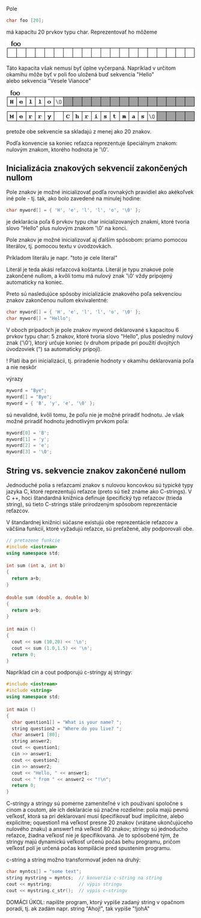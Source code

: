 Pole

```c++
char foo [20];
```
  má kapacitu 20 prvkov typu char. Reprezentovať ho môžeme
 
 
 ![alt text](c_strings1.png)

Táto kapacita však nemusí byť úplne vyčerpaná. Napríklad v určitom 
okamihu
môže byť v poli foo uložená buď sekvencia "Hello"  
 alebo sekvencia
 "Vesele Vianoce"
 
  ![alt text](c_strings2-2.png)
  
 pretože obe sekvencie sa skladajú z menej ako 20 znakov.

 
 Podľa konvencie sa koniec reťazca reprezentuje špeciálnym znakom:
  nulovým znakom, ktorého hodnota je '\0'. 


## Inicializácia znakových sekvencií zakončených nullom

Pole znakov je možné inicializovať podľa rovnakých pravidiel ako akékoľvek iné 
pole - tj. tak, ako bolo zavedené
na minulej hodine:


```c++
char myword[] = { 'H', 'e', 'l', 'l', 'o', '\0' };
```
 je deklarácia poľa 6 prvkov typu char inicializovaných znakmi,
  ktoré tvoria slovo "Hello" plus nulovým znakom '\0' na konci.
  
  
Pole znakov je možné inicializovať aj ďalším spôsobom:
 priamo pomocou literálov, tj. pomocou textu v úvodzovkách.
 
 Príkladom literálu je napr. "toto je cele literal"

Literál je teda akási reťazcová koštanta. Literál je typu znakové pole 
zakončené nullom, a kvôli tomu má nulový znak '\0' vždy pripojený automaticky
na koniec. 

Preto sú nasledujúce spôsoby inicializácie znakového poľa sekvenciou znakov
zakončenou nullom ekvivalentné:

```c++
char myword[] = { 'H', 'e', 'l', 'l', 'o', '\0' };
char myword[] = "Hello"; 
```

V oboch prípadoch je pole znakov myword deklarované s kapacitou 6 
prvkov typu char: 5 znakov, ktoré tvoria slovo "Hello", plus posledný 
nulový znak ('\0'), ktorý určuje koniec (v druhom prípade pri 
použití dvojitých úvodzoviek (") sa automaticky pripojí).
 
 ! Platí iba pri inicializácii, tj. priradenie hodnoty v okamihu deklarovania
 poľa a nie neskôr

výrazy

```c++
myword = "Bye";
myword[] = "Bye";
myword = { 'B', 'y', 'e', '\0' };
```

sú nevalidné, kvôli tomu, že poľu nie je možné priradiť hodnotu. Je však
možné priradiť hodnotu jednotlivým prvkom poľa:

```c++
myword[0] = 'B';
myword[1] = 'y';
myword[2] = 'e';
myword[3] = '\0';
```

## String vs. sekvencie znakov zakončené nullom

Jednoduché polia s reťazcami znakov s nulovou koncovkou sú 
typické typy jazyka C, ktoré reprezentujú reťazce (preto sú tiež 
známe ako C-strings). V C ++, hoci štandardná knižnica definuje 
špecifický typ reťazcov (trieda string), sú tieto C-strings stále
 prirodzeným spôsobom reprezentácie
 reťazcov.

V štandardnej knižnici súčasne existujú obe reprezentácie reťazcov
  a väčšina funkcií, 
ktoré vyžadujú reťazce, sú preťažené, aby podporovali obe.

```c++
// pretazene funkcie
#include <iostream>
using namespace std;

int sum (int a, int b)
{
  return a+b;
}

double sum (double a, double b)
{
  return a+b;
}

int main ()
{
  cout << sum (10,20) << '\n';
  cout << sum (1.0,1.5) << '\n';
  return 0;
}
```

Napríklad cin a cout podporujú c-stringy aj stringy:


```c++
#include <iostream>
#include <string>
using namespace std;

int main ()
{
  char question1[] = "What is your name? ";
  string question2 = "Where do you live? ";
  char answer1 [80];
  string answer2;
  cout << question1;
  cin >> answer1;
  cout << question2;
  cin >> answer2;
  cout << "Hello, " << answer1;
  cout << " from " << answer2 << "!\n";
  return 0;
}

```
C-stringy a stringy sú pomerne zameniteľné v ich používaní 
spoločne s cinom a coutom, ale ich deklarácie sú značne 
rozdielne: polia majú pevnú veľkosť, ktorá sa pri deklarovaní musí 
špecifikovať buď implicitne, alebo explicitne; oquestion1 má veľkosť
 presne 20 znakov (vrátane ukončujúceho nulového znaku) a answer1 má 
 veľkosť 80 znakov; stringy sú jednoducho reťazce, žiadna 
 veľkosť nie je špecifikovaná. Je to spôsobené tým, že stringy majú 
 dynamickú veľkosť určenú počas behu programu, pričom
 veľkosť polí je určená počas kompilácie pred spustením programu.


 c-string a string možno transformovať jeden na druhý:
 
 


```c++
char myntcs[] = "some text";
string mystring = myntcs;  // konverzia c-string na string
cout << mystring;          // výpis stringu
cout << mystring.c_str();  // výpis c-stringu 
```

  DOMÁCI ÚKOL: napíšte program, ktorý vypíše zadaný string v opačnom poradí,
  tj. ak zadám napr. string "Ahoj!", tak vypíše "!johA"